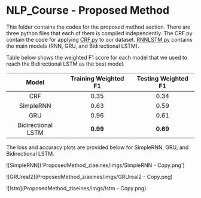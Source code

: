 # NLP_Course - Proposed Method

This folder contains the codes for the proposed method section. There are three python files that each of them is compiled independently. The CRF.py contain the code for applying [CRF.py](https://github.com/soroush-ziaeinejad/NLP_Course/blob/main/ProposedMethod_ziaeines/CRF.py) to our dataset. [RNNLSTM.py](https://github.com/soroush-ziaeinejad/NLP_Course/blob/main/ProposedMethod_ziaeines/RNNLSTM.py) contains the main models (RNN, GRU, and Bidirectional LSTM). 


Table below shows the weighted F1 score for each model that we used to reach the Bidirectional LSTM as the best model.

|      **Model**     | **Training Weighted F1** | **Testing Weighted F1** |
|:------------------:|:------------------------:|:-----------------------:|
|         CRF        |           0.35           |           0.34          |
|      SimpleRNN     |           0.63           |           0.59          |
|         GRU        |           0.96           |           0.61          |
| Bidirectional LSTM |         **0.99**         |         **0.69**        |

The loss and accuracy plots are provided below for SimpleRNN, GRU, and Bidirectional LSTM.

![SimpleRNN]('ProposedMethod_ziaeines/imgs/SimpleRNN - Copy.png')

![GRUreal2](ProposedMethod_ziaeines/imgs/GRUreal2 - Copy.png)

![lstm](ProposedMethod_ziaeines/imgs/lstm - Copy.png)
